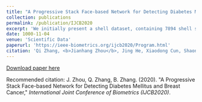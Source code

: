 ```yaml
---
title: "A Progressive Stack Face-based Network for Detecting Diabetes Mellitus and Breast Cancer"
collection: publications
permalink: /publication/IJCB2020
excerpt: 'We initially present a shell dataset, containing 7894 shell species with 29622 samples, where totally 59244 shell images for shell features extraction and recognition are used.'
date: 1000-11-04
venue: 'Scientific Data'
paperurl: 'https://ieee-biometrics.org/ijcb2020/Program.html'
citation: 'Qi Zhang, <b>Jianhang Zhou</b>, Jing He, Xiaodong Cun, Shaoning Zeng & Bob Zhang (2019). &quot;A Progressive Stack Face-based Network for Detecting Diabetes Mellitus and Breast Cancer,&quot; <i>International Joint Conference of Biometrics (IJCB2020)</i>.'
---
```


[Download paper here](https://ieee-biometrics.org/ijcb2020/Program.html)

Recommended citation: J. Zhou, Q. Zhang, B. Zhang. (2020). &quot;A Progressive Stack Face-based Network for Detecting Diabetes Mellitus and Breast Cancer,&quot; <i>International Joint Conference of Biometrics (IJCB2020)</i>.
